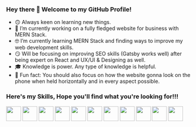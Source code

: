 ### Hey there 👋 Welcome to my GitHub Profile!

- 🙃 Always keen on learning new things.
- 😤 I’m currently working on a fully fledged website for business with MERN Stack.
- 🤓 I’m currently learning MERN Stack and finding ways to improve my web development skills.
- 😏 Will be focusing on improving SEO skills (Gatsby works well) after being expert on React and UX/UI & Designing as well.
- 🎓 Knowledge is power. Any type of knowledge is helpful.
- 🌚 Fun fact: You should also focus on how the website gonna look on the phone when held horizontally and in every aspect possible.


### Here's my Skills, Hope you'll find what you're looking for!!!
<div float="left" style="padding-right: 20px">
<img src="https://cdn.iconscout.com/icon/free/png-512/react-1-282599.png" width="40px">
<img src="https://icon-library.com/images/node-js-icon/node-js-icon-8.jpg" width="40px">
<img src="https://toppng.com/uploads/preview/9kib-354x415-unnamed-mongodb-logo-sv-11562860723mgempnmrq3.png" width="40px">
<img src="https://image.winudf.com/v2/image/Y29tLmlzZWN1cmVnYWRnZXRzLmV4cHJlc3Nqc19pY29uXzY3NWIxZmRn/icon.png?w=170&fakeurl=1" width="40px">
<img src="https://pngimage.net/wp-content/uploads/2018/05/express-js-png-5.png" width="40px">
<img src="https://cdn.icon-icons.com/icons2/2108/PNG/512/javascript_icon_130900.png" width="40px">
<img src="https://d2.alternativeto.net/dist/icons/ejs_142671.jpg?width=128&height=128&mode=crop&upscale=false" width="40px">
<img src="https://cdn0.iconfinder.com/data/icons/social-network-7/50/22-512.png" width="40px">
<img src="https://www.iconsdb.com/icons/preview/purple/css-xxl.png" width="40px">
<img src="https://cdn3.iconfinder.com/data/icons/logos-and-brands-adobe/512/267_Python-512.png" width="40px">
<img src="https://www.bloorresearch.com/wp-content/uploads/2012/10/informatica-transparent-logo-x.png" width="40px">
</div>

